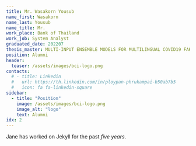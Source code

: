 ```yaml
---
title: Mr. Wasakorn Yousub
name_first: Wasakorn
name_last: Yousub
name_title: Mr.
work_place: Bank of Thailand
work_job: System Analyst
graduated_date: 202207
thesis_master: MULTI-INPUT ENSEMBLE MODELS FOR MULTILINGUAL COVID19 FAKE NEWS DETECTION
position: Alumni
header:
  teaser: /assets/images/bci-logo.png
contacts:
  # - title: Linkedin
  #   url: https://th.linkedin.com/in/ploypan-phrukampai-b50ab7b5
  #   icon: fa fa-linkedin-square
sidebar:
  - title: "Position"
    image: /assets/images/bci-logo.png
    image_alt: "logo"
    text: Alumni
idx: 2
---
```

Jane has worked on Jekyll for the past *five years*.